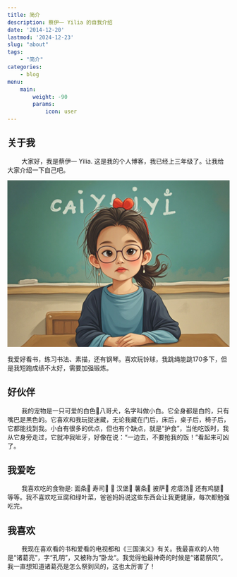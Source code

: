 ```yaml
---
title: 简介
description: 蔡伊一 Yilia 的自我介绍
date: '2014-12-20'
lastmod: '2024-12-23'
slug: "about"
tags: 
    - "简介"
categories:
    - blog
menu:
    main: 
        weight: -90
        params:
            icon: user
---
```


## 关于我

&emsp;&emsp; 大家好，我是蔡伊一 Yilia. 这是我的个人博客，我已经上三年级了。让我给大家介绍一下自己吧。

![](yiyi_kat.jpg)

我爱好看书，练习书法、素描，还有钢琴。喜欢玩铃球，我跳绳能跳170多下，但是我短跑成绩不太好，需要加强锻炼。

## 好伙伴

&emsp;&emsp; 我的宠物是一只可爱的白色🐶八哥犬，名字叫做小白。它全身都是白的，只有嘴巴是黑色的。它喜欢和我玩捉迷藏，无论我藏在门后，床后，桌子后，椅子后，它都能找到我。小白有很多的优点，但也有个缺点，就是“护食”，当他吃饭时，我从它身旁走过，它就冲我呲牙，好像在说：“一边去，不要抢我的饭！”看起来可凶了。

## 我爱吃

&emsp;&emsp; 我喜欢吃的食物是: 面条🍜 寿司🍱 🍣 汉堡🍔 薯条🍟 披萨🍕 疙瘩汤🍲 还有鸡腿🍗 等等。我不喜欢吃豆腐和绿叶菜，爸爸妈妈说这些东西会让我更健康，每次都勉强吃完。

## 我喜欢

&emsp;&emsp; 我现在喜欢看的书和爱看的电视都和《三国演义》有关。我最喜欢的人物是“诸葛亮”，字“孔明”，又被称为”卧龙“。我觉得他最神奇的时候是“诸葛祭风”。我一直想知道诸葛亮是怎么祭到风的，这也太厉害了！

